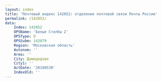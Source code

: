 ```yaml
---
layout: index
title: 'Почтовый индекс 142052: отделение почтовой связи Почты России'
permalink: /142052/
data:
    Index: 142052
    OPSName: 'Белые Столбы 2'
    OPSType: О
    OPSSubm: 142079
    Region: 'Московская область'
    Autonom: ''
    Area: ''
    City: Домодедово
    City1: ''
    ActDate: '20180530'
    IndexOld: ''
---
```

